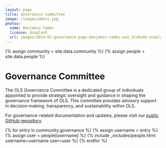 ```yaml
---
layout: page
title: Governance Committee
image: /images/about.jpg
photos:
  name: Benjamin Combs
  license: Unsplash
  url: images/2024-02-governance-page-benjamin-combs-wuU_SSxDeS0-unsplash.jpg
---
```


{% assign community = site.data.community %}
{% assign people = site.data.people %}

# Governance Committee
The OLS Governance Committee is a dedicated group of individuals appointed to provide strategic oversight and guidance in shaping the governance framework of OLS. This committee provides advisory support in decision-making, transparency, and sustainability within OLS.

For governance-related documentation and updates, please visit our [public GitHub repository](https://github.com/open-life-science/ols-governance).


<div class="people">
{% for entry in community.governance %}
    {% assign username = entry %}
    {% assign user = people[username] %}
    {% include _includes/people.html username=username user=user %}
{% endfor %}
</div>
